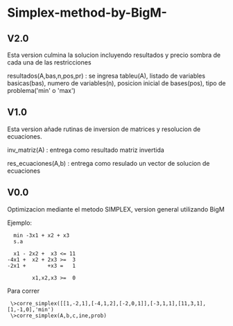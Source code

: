 # Simplex-method-by-BigM-
V2.0
----
Esta version culmina la solucion incluyendo resultados y precio sombra de cada una de las restricciones

resultados(A,bas,n,pos,pr)  : se ingresa tableu(A), listado de variables basicas(bas), numero de variables(n), posicion inicial de bases(pos), tipo de problema('min' o 'max')

V1.0
----
Esta version añade rutinas de inversion de matrices y resolucion de ecuaciones.

inv_matriz(A) : entrega como resultado matriz invertida

res_ecuaciones(A,b) : entrega como resulado un vector de solucion de ecuaciones


V0.0
----
Optimizacion mediante el metodo SIMPLEX, version general utilizando BigM


Ejemplo:

      min -3x1 + x2 + x3
      s.a
      
      x1 - 2x2 +  x3 <= 11
    -4x1 +  x2 + 2x3 >=  3
    -2x1 +       +x3 =   1
    
            x1,x2,x3 >=  0
            

  Para correr

     \>corre_simplex([[1,-2,1],[-4,1,2],[-2,0,1]],[-3,1,1],[11,3,1],[1,-1,0],'min')
     \>corre_simplex(A,b,c,ine,prob)
  
